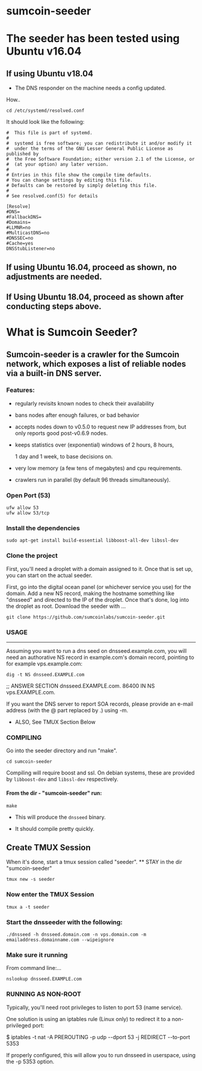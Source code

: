 # sumcoin-seeder

# The seeder has been tested using Ubuntu v16.04

## If using Ubuntu v18.04 

* The DNS responder on the machine needs a config updated.

How..
```
cd /etc/systemd/resolved.conf 
```
It should look like the following:
```
#  This file is part of systemd.
# 
#  systemd is free software; you can redistribute it and/or modify it
#  under the terms of the GNU Lesser General Public License as published by
#  the Free Software Foundation; either version 2.1 of the License, or
#  (at your option) any later version.
#
# Entries in this file show the compile time defaults.
# You can change settings by editing this file.
# Defaults can be restored by simply deleting this file.
#
# See resolved.conf(5) for details

[Resolve]
#DNS=
#FallbackDNS=
#Domains=
#LLMNR=no
#MulticastDNS=no
#DNSSEC=no
#Cache=yes
DNSStubListener=no
```
## If using Ubuntu 16.04, proceed as shown, no adjustments are needed.
## If Using Ubuntu 18.04, proceed as shown after conducting steps above.

# What is Sumcoin Seeder?

## Sumcoin-seeder is a crawler for the Sumcoin network, which exposes a list of reliable nodes via a built-in DNS server.

### Features:

* regularly revisits known nodes to check their availability

* bans nodes after enough failures, or bad behavior

* accepts nodes down to v0.5.0 to request new IP addresses from,
  but only reports good post-v0.6.9 nodes.
* keeps statistics over (exponential) windows of 2 hours, 8 hours,

  1 day and 1 week, to base decisions on.
* very low memory (a few tens of megabytes) and cpu requirements.

* crawlers run in parallel (by default 96 threads simultaneously).

### Open Port (53)
```
ufw allow 53
ufw allow 53/tcp
```

### Install the dependencies

```
sudo apt-get install build-essential libboost-all-dev libssl-dev
```

### Clone the project

First, you'll need a droplet with a domain assigned to it. Once that is set up, you can start on the actual seeder.

First, go into the digital ocean panel (or whichever service you use) for the domain. Add a new NS record, making the hostname something like "dnsseed" and directed to the IP of the droplet. Once that's done, log into the droplet as root. Download the seeder with ...

```
git clone https://github.com/sumcoinlabs/sumcoin-seeder.git
```


### USAGE
-----

Assuming you want to run a dns seed on dnsseed.example.com, you will
need an authorative NS record in example.com's domain record, pointing
to for example vps.example.com:

```
dig -t NS dnsseed.EXAMPLE.com
```

;; ANSWER SECTION
dnsseed.EXAMPLE.com.   86400    IN      NS     vps.EXAMPLE.com.


If you want the DNS server to report SOA records, please provide an
e-mail address (with the @ part replaced by .) using -m.

* ALSO, See TMUX Section Below

### COMPILING

Go into the seeder directory and run "make". 
```
cd sumcoin-seeder
```

Compiling will require boost and ssl.  On debian systems, these are provided
by `libboost-dev` and `libssl-dev` respectively.

#### From the dir - "sumcoin-seeder" run:
```
make
```
* This will produce the `dnsseed` binary.

* It should compile pretty quickly.

## Create TMUX Session

When it's done, start a tmux session called "seeder".  ** STAY in the dir "sumcoin-seeder"

```
tmux new -s seeder
```

### Now enter the TMUX Session
```
tmux a -t seeder
```

### Start the dnsseeder with the following:
```
./dnsseed -h dnsseed.domain.com -n vps.domain.com -m emailaddress.domainname.com --wipeignore
```

### Make sure it running

From command line:...
```
nslookup dnsseed.EXAMPLE.com
```

### RUNNING AS NON-ROOT


Typically, you'll need root privileges to listen to port 53 (name service).

One solution is using an iptables rule (Linux only) to redirect it to
a non-privileged port:

$ iptables -t nat -A PREROUTING -p udp --dport 53 -j REDIRECT --to-port 5353

If properly configured, this will allow you to run dnsseed in userspace, using
the -p 5353 option.
